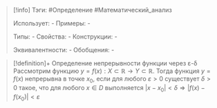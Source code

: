 > [!info]
> Тэги: #Определение #Математический_анализ   
> 
> Использует: *-*
> Примеры: *-*
> 
> Типы: *-*
> Свойства: *-*
> Конструкции: *-*
> 
> Эквивалентности: *-*
> Обобщения: *-*

> [!definition]+ Определение непрерывности функции через ε-δ
> Рассмотрим функцию $y = f(x):X \subset \mathbb{R}\rightarrow Y \subset \mathbb{R}$. Тогда функция ${\displaystyle y= f(x)}$ непрерывна в точке ${\displaystyle x_{0}}$, если для любого ${\displaystyle \varepsilon >0}$ существует ${\displaystyle \delta >0}$ такое, что для любого ${\displaystyle x\in D}$ выполняется $|x-x_0|<\delta \Rightarrow |f(x)-f(x_0)|<\varepsilon$